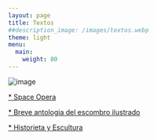 ```yaml
---
layout: page
title: Textos
##description_image: /images/textos.webp
theme: light
menu:
  main:
    weight: 80
---
```

<div>
  <img src="/images/textos.webp" alt="image" class="section-image">
</div>
<div class="textos-container">
  <div class="textos-list">
    <p><a href="/textos/space-opera/">*  Space Opera</a></p>
    <p><a href="/textos/daniel-garcia/">*  Breve antologia del escombro ilustrado</a></p>
    <p><a href="/textos/historieta-y-escultura/">*   Historieta y Escultura</a></p>
  </div>
</div>